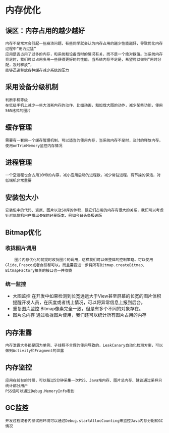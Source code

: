 # 内存优化
## 误区：内存占用的越少越好
    内存不足常常会引起一些崩溃问题，有些同学就会认为内存占用的越少性能越好，导致优化内存过程中“用力过猛”
    应用是否占用了过多的内存，和系统和设备当时的情况有关，而不是一个绝对数值。当系统内存充足时，我们可以占用多用一些获得更好的的性能。当系统内存不足是，希望可以做到“用时分配，及时释放”，
    能够迅速释放各种缓存减少系统的压力
## 采用设备分级机制
    判断手机等级
    在低级手机上减少一些大消耗内存的动作，比如动画，和加载大图的动作，减少某些功能，使用565格式的图片
## 缓存管理
    需要有一套同一个缓存管理机制，可以适当的使用内存，当系统内存不足时，及时的释放内存，使用onTrimMemory监控内存情况
## 进程管理
    一个空进程也会占用10MB的内存，减小应用启动的进程数，减少常驻进程，有节操的保活，对低端机非常重要
##  安装包大小
    安装包中的代码、资原、图片以及SO库的体积，跟它们占用的内存有很大的关系，我们可以考虑针对低端机用户推出4MB的轻量版本，例如今日头条极速版
## Bitmap优化
### 收拢图片调用
        图片内存优化的前提时收拢图片的调用，这样我们可以做整体的控制策略。可以使用Glide,Fresco或者自研都可以。而且需要进一步将所有Bitmap.createBitmap、BitmapFactory相关的接口也一并收拢
### 统一监控
* 大图监控
    在开发中如果检测到长宽远远大于View甚至屏幕的长宽的图片体积提醒开发人员，在灰度或者线上情况，可以将异常信息上报到后台。
* 重复图片监控
    Bitmap像素完全一致，但是有多个不同的对象存在。
* 图片总内存
    通过收拢图片使用，我们还可以统计所有图片占用的内存
## 内存泄露
    内存泄露大多都是因为单例、子线程不合理的使用导致的，LeakCanary自动化检测方案，可以做到Activity和Fragment的泄露
## 内存监控
    应用在前台的时候，可以每过5分钟采集一次PSS、Java堆内存、图片总内存、建议通过采样只统计部分用户
    PSS值可以通过Debug.MemoryInfo看到
## GC监控   
    开发过程或者内部试用环境可以通过Debug.startAllocCounting来监控Java内存分配和GC情况 